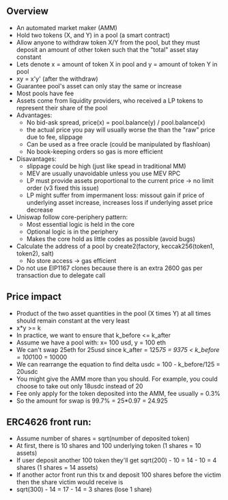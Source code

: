 ## Overview
- An automated market maker (AMM)
- Hold two tokens (X, and Y) in a pool (a smart contract)
- Allow anyone to withdraw token X/Y from the pool, but they must deposit an amount of other token
such that the "total" asset stay constant
- Lets denote x = amount of token X in pool and y = amount of token Y in pool
- xy = x'y' (after the withdraw)
- Guarantee pool's asset can only stay the same or increase
- Most pools have fee
- Assets come from liquidity providers, who received a LP tokens to represent their share of the pool
- Advantages:
  - No bid-ask spread, price(x) = pool.balance(y) / pool.balance(x)
  - the actual price you pay will usually worse the than the "raw" price due to fee, slippage
  - Can be used as a free oracle (could be manipulated by flashloan)
  - No book-keeping orders so gas is more efficient
- Disavantages:
  - slippage could be high (just like spead in traditional MM)
  - MEV are usually unavoidable unless you use MEV RPC
  - LP must provide assets proportional to the current price -> no limit order (v3 fixed this issue)
  - LP might suffer from impermanent loss: missout gain if price of underlying asset increase, increases
  loss if underlying asset price decrease
- Uniswap follow core-periphery pattern:
  - Most essential logic is held in the core
  - Optional logic is in the periphery
  - Makes the core hold as little codes as possible (avoid bugs)
- Calculate the address of a pool by create2(factory, keccak256(token1, token2), salt)
  - No store access -> gas efficient
- Do not use EIP1167 clones because there is an extra 2600 gas per transaction due to delegate call

## Price impact
- Product of the two asset quantities in the pool (X times Y) at all times should remain constant at the very least
- x*y >= k
- In practice, we want to ensure that k_before <= k_after
- Assume we have a pool with: x= 100 usd, y = 100 eth
- We can't swap 25eth for 25usd since k_after = 125*75 = 9375 < k_before = 100*100 = 10000
- We can rearrange the equation to find delta usdc = 100 - k_before/125 = 20usdc
- You might give the AMM more than you should. For example, you could choose to take out only 18usdc instead of 20
- Fee only apply for the token deposited into the AMM, fee usually = 0.3%
- So the amount for swap is 99.7% = 25*0.97 = 24.925

## ERC4626 front run:
- Assume number of shares = sqrt(number of deposited token)
- At first, there is 10 shares and 100 underlying token (1 shares = 10 assets)
- If user deposit another 100 token they'll get sqrt(200) - 10 = 14 - 10 = 4 shares (1 shares = 14 assets)
- If another actor front run this tx and deposit 100 shares before the victim then the share victim would receive is
- sqrt(300) - 14 = 17 - 14 = 3 shares (lose 1 share)